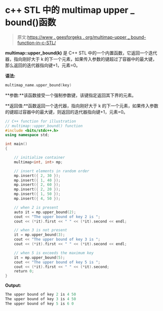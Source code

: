 # c++ STL 中的 multimap upper _ bound()函数

> 原文:[https://www . geesforgeks . org/multimap-upper _ bound-function-in-c-STL/](https://www.geeksforgeeks.org/multimap-upper_bound-function-in-c-stl/)

**multimap::upper_bound(k)** 是 C++ STL 中的一个内置函数，它返回一个迭代器，指向刚好大于 k 的下一个元素，如果传入参数的键超过了容器中的最大键，那么返回的迭代器指向键+1，元素=0。

**语法:**

```cpp
multimap_name.upper_bound(key)
```

**参数:**该函数接受一个强制参数键，该键指定返回其下界的元素。

**返回值:**函数返回一个迭代器，指向刚好大于 k 的下一个元素，如果传入参数的键超过容器中的最大键，则返回的迭代器指向键+1，元素=0。

```cpp
// C++ function for illustration
// multimap::upper_bound() function
#include <bits/stdc++.h>
using namespace std;

int main()
{

    // initialize container
    multimap<int, int> mp;

    // insert elements in random order
    mp.insert({ 2, 30 });
    mp.insert({ 1, 40 });
    mp.insert({ 2, 60 });
    mp.insert({ 2, 20 });
    mp.insert({ 1, 50 });
    mp.insert({ 4, 50 });

    // when 2 is present
    auto it = mp.upper_bound(2);
    cout << "The upper bound of key 2 is ";
    cout << (*it).first << " " << (*it).second << endl;

    // when 3 is not present
    it = mp.upper_bound(3);
    cout << "The upper bound of key 3 is ";
    cout << (*it).first << " " << (*it).second << endl;

    // when 5 is exceeds the maximum key
    it = mp.upper_bound(5);
    cout << "The upper bound of key 5 is ";
    cout << (*it).first << " " << (*it).second;
    return 0;
}
```

**Output:**

```cpp
The upper bound of key 2 is 4 50
The upper bound of key 3 is 4 50
The upper bound of key 5 is 6 0

```